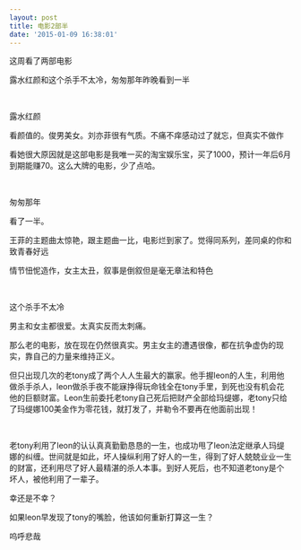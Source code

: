 ```yaml
---
layout: post
title: 电影2部半
date: '2015-01-09 16:38:01'
---
```



这周看了两部电影

露水红颜和这个杀手不太冷，匆匆那年昨晚看到一半

 

露水红颜

看颜值的。俊男美女。刘亦菲很有气质。不痛不痒感动过了就忘，但真实不做作

看她很大原因就是这部电影是我唯一买的淘宝娱乐宝，买了1000，预计一年后6月到期能赚70。这么大牌的电影，少了点哈。

 

匆匆那年

看了一半。

王菲的主题曲太惊艳，跟主题曲一比，电影烂到家了。觉得同系列，差同桌的你和致青春好远

情节忸怩造作，女主太丑，叙事是倒叙但是毫无章法和特色

 

这个杀手不太冷

男主和女主都很爱。太真实反而太刺痛。

那么老的电影，放在现在仍然很真实。男主女主的遭遇很像，都在抗争虚伪的现实，靠自己的力量来维持正义。

但只出现几次的老tony成了两个人人生最大的赢家。他手握leon的人生，利用他做杀手杀人，leon做杀手夜不能寐挣得玩命钱全在tony手里，到死也没有机会花他的巨额财富。Leon生前委托老tony自己死后把财产全部给玛缇娜，老tony只给了玛缇娜100美金作为零花钱，就打发了，并勒令不要再在他面前出现！

 

老tony利用了leon的认认真真勤勤恳恳的一生，也成功甩了leon法定继承人玛缇娜的纠缠。世间就是如此，坏人操纵利用了好人的一生，得到了好人兢兢业业一生的财富，还利用尽了好人最精湛的杀人本事。到好人死后，也不知道老tony是个坏人，被他利用了一辈子。

幸还是不幸？

如果leon早发现了tony的嘴脸，他该如何重新打算这一生？

呜呼悲哉


